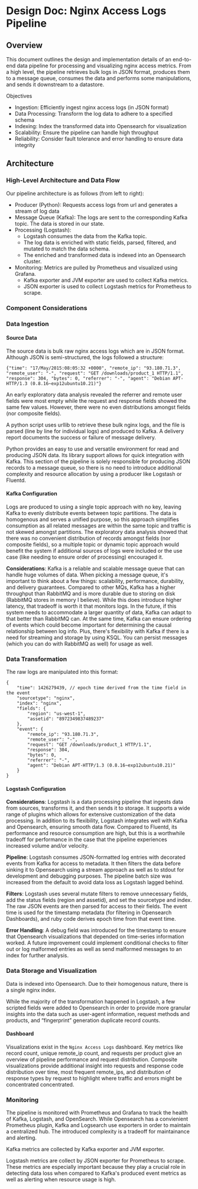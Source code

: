 # Design Doc: Nginx Access Logs Pipeline

## Overview

This document outlines the design and implementation details of an end-to-end data pipeline for processing and visualizing nginx access metrics. From a high level, the pipeline retrieves bulk logs in JSON format, produces them to a message queue, consumes the data and performs some manipulations, and sends it downstream to a datastore.

Objectives
* Ingestion: Efficiently ingest nginx access logs (in JSON format)
* Data Processing: Transform the log data to adhere to a specified schema
* Indexing: Index the transformed data into Opensearch for visualization
* Scalability: Ensure the pipeline can handle high throughput
* Reliability: Consider fault tolerance and error handling to ensure data integrity

## Architecture

### High-Level Architecture and Data Flow

Our pipeline architecture is as follows (from left to right):
* Producer (Python): Requests access logs from url and generates a stream of log data
* Message Queue (Kafka): The logs are sent to the corresponding Kafka topic. The data is stored in our state.
* Processing (Logstash):
  * Logstash consumes the data from the Kafka topic.
  * The log data is enriched with static fields, parsed, filtered, and mutated to match the data schema. 
  * The enriched and transformed data is indexed into an Opensearch cluster.
* Monitoring: Metrics are pulled by Prometheus and visualized using Grafana.
  * Kafka exporter and JVM exporter are used to collect Kafka metrics.
  * JSON exporter is used to collect Logstash metrics for Prometheus to scrape.

### Component Considerations



### Data Ingestion

#### Source Data

The source data is bulk raw nginx access logs which are in JSON format. Although JSON is semi-structured, the logs followed a structure:
```
{"time": "17/May/2015:08:05:32 +0000", "remote_ip": "93.180.71.3", "remote_user": "-", "request": "GET /downloads/product_1 HTTP/1.1", "response": 304, "bytes": 0, "referrer": "-", "agent": "Debian APT-HTTP/1.3 (0.8.16~exp12ubuntu10.21)"}
```

An early exploratory data analysis revealed the referrer and remote user fields were most empty while the request and response fields showed the same few values. However, there were no even distributions amongst fields (nor composite fields).

A python script uses urllib to retrieve these bulk nginx logs, and the file is parsed (line by line for individual logs) and produced to Kafka. A delivery report documents the success or failure of message delivery.

Python provides an easy to use and versatile environment for read and producing JSON data. Its library support allows for quick integration with Kafka. This section of the pipeline is solely responsible for producing JSON records to a message queue, so there is no need to introduce additional complexity and resource allocation by using a producer like Logstash or Fluentd.


#### Kafka Configuration

Logs are produced to using a single topic approach with no key, leaving Kafka to evenly distribute events between topic partitions. The data is homogenous and serves a unified purpose, so this approach simplifies consumption as all related messages are within the same topic and traffic is not skewed amongst partitions. The exploratory data analysis showed that there was no convenient distribution of records amongst fields (nor composite fields), so a multiple topic or dynamic topic approach would benefit the system if additional sources of logs were included or the use case (like needing to ensure order of processing) encouraged it. 

**Considerations**: Kafka is a reliable and scalable message queue that can handle huge volumes of data. When picking a message queue, it's important to think about a few things: scalability, performance, durability, and delivery guarantees. Compared to other MQs, Kafka has a higher throughput than RabbitMQ and is more durable due to storing on disk (RabbitMQ stores in memory I believe). While this does introduce higher latency, that tradeoff is worth it that monitors logs. In the future, if this system needs to accommodate a larger quantity of data, Kafka can adapt to that better than RabbitMQ can. At the same time, Kafka can ensure ordering of events which could become important for determining the causal relationship between log info. Plus, there's flexibility with Kafka if there is a need for streaming and storage by using KSQL. You can persist messages (which you can do with RabbitMQ as well) for usage as well.

### Data Transformation

The raw logs are manipulated into this format:
```
{
    "time": 1426279439, // epoch time derived from the time field in the event
    "sourcetype": "nginx",
    "index": "nginx",
    "fields": {
        "region": "us-west-1",
        "assetid": "8972349837489237"
    },
    "event": {
        "remote_ip": "93.180.71.3",
        "remote_user": "-",
        "request": "GET /downloads/product_1 HTTP/1.1",
        "response": 304,
        "bytes": 0,
        "referrer": "-",
        "agent": "Debian APT-HTTP/1.3 (0.8.16~exp12ubuntu10.21)"
    }
}
```

#### Logstash Configuration

**Considerations**: Logstash is a data processing pipeline that ingests data from sources, transforms it, and then sends it to storage. It supports a wide range of plugins which allows for extensive customization of the data processing. In addition to its flexibility, Logstash integrates well with Kafka and Opensearch, ensuring smooth data flow. Compared to Fluentd, its performance and resource consumption are high, but this is a worthwhile tradeoff for performance in the case that the pipeline experiences increased volume and/or velocity.

**Pipeline**: Logstash consumes JSON-formatted log entries with decorated events from Kafka for access to metadata. It then filters the data before sinking it to Opensearch using a stream approach as well as to stdout for development and debugging purposes. The pipeline batch size was increased from the default to avoid data loss as Logstash lagged behind.

**Filters**: Logstash uses several mutate filters to remove unnecessary fields, add the status fields (region and assetid), and set the sourcetype and index. The raw JSON events are then parsed for access to their fields. The event time is used for the timestamp metadata (for filtering in Opensearch Dashboards), and ruby code derives epoch time from that event time.

**Error Handling**: A debug field was introduced for the timestamp to ensure that Opensearch visualizations that depended on time-series information worked.  A future improvement could implement conditional checks to filter out or log malformed entries as well as send malformed messages to an index for further analysis.

### Data Storage and Visualization

Data is indexed into Opensearch. Due to their homogenous nature, there is a single nginx index.

While the majority of the transformation happened in Logstash, a few scripted fields were added to Opensearch in order to provide more granular insights into the data such as user-agent  information, request methods and products, and “fingerprint” generation duplicate record counts.

#### Dashboard

Visualizations exist in the `Nginx Access Logs` dashboard. Key metrics like record count, unique remote_ip count, and requests per product give an overview of pipeline performance and request distribution. Composite visualizations provide additional insight into requests and response code distribution over time, most frequent remote_ips, and distribution of response types by request to highlight where traffic and errors might be concentrated concentrated.


### Monitoring

The pipeline is monitored with Prometheus and Grafana to track the health of Kafka, Logstash, and OpenSearch. While Opensearch has a convienient Prometheus plugin, Kafka and Logsearch use exporters in order to maintain a centralized hub. The introduced complexity is a tradeoff for maintainance and alerting.

Kafka metrics are collected by Kafka exporter and JVM exporter.

Logstash metrics are collect by JSON exporter for Prometheus to scrape. These metrics are especially important because they play a crucial role in detecting data loss when compared to Kafka's produced event metrics as well as alerting when resource usage is high.
























